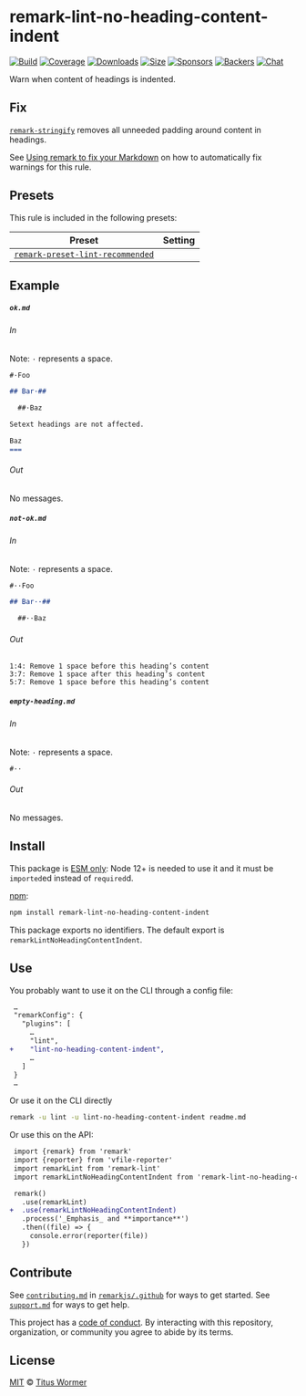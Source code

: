 <!--This file is generated-->

# remark-lint-no-heading-content-indent

[![Build][build-badge]][build]
[![Coverage][coverage-badge]][coverage]
[![Downloads][downloads-badge]][downloads]
[![Size][size-badge]][size]
[![Sponsors][sponsors-badge]][collective]
[![Backers][backers-badge]][collective]
[![Chat][chat-badge]][chat]

Warn when content of headings is indented.

## Fix

[`remark-stringify`](https://github.com/remarkjs/remark/tree/HEAD/packages/remark-stringify)
removes all unneeded padding around content in headings.

See [Using remark to fix your Markdown](https://github.com/remarkjs/remark-lint#using-remark-to-fix-your-markdown)
on how to automatically fix warnings for this rule.

## Presets

This rule is included in the following presets:

| Preset | Setting |
| - | - |
| [`remark-preset-lint-recommended`](https://github.com/remarkjs/remark-lint/tree/main/packages/remark-preset-lint-recommended) | |

## Example

##### `ok.md`

###### In

Note: `·` represents a space.

```markdown
#·Foo

## Bar·##

  ##·Baz

Setext headings are not affected.

Baz
===
```

###### Out

No messages.

##### `not-ok.md`

###### In

Note: `·` represents a space.

```markdown
#··Foo

## Bar··##

  ##··Baz
```

###### Out

```text
1:4: Remove 1 space before this heading’s content
3:7: Remove 1 space after this heading’s content
5:7: Remove 1 space before this heading’s content
```

##### `empty-heading.md`

###### In

Note: `·` represents a space.

```markdown
#··
```

###### Out

No messages.

## Install

This package is [ESM only][esm]:
Node 12+ is needed to use it and it must be `imported`ed instead of `required`d.

[npm][]:

```sh
npm install remark-lint-no-heading-content-indent
```

This package exports no identifiers.
The default export is `remarkLintNoHeadingContentIndent`.

## Use

You probably want to use it on the CLI through a config file:

```diff
 …
 "remarkConfig": {
   "plugins": [
     …
     "lint",
+    "lint-no-heading-content-indent",
     …
   ]
 }
 …
```

Or use it on the CLI directly

```sh
remark -u lint -u lint-no-heading-content-indent readme.md
```

Or use this on the API:

```diff
 import {remark} from 'remark'
 import {reporter} from 'vfile-reporter'
 import remarkLint from 'remark-lint'
 import remarkLintNoHeadingContentIndent from 'remark-lint-no-heading-content-indent'

 remark()
   .use(remarkLint)
+  .use(remarkLintNoHeadingContentIndent)
   .process('_Emphasis_ and **importance**')
   .then((file) => {
     console.error(reporter(file))
   })
```

## Contribute

See [`contributing.md`][contributing] in [`remarkjs/.github`][health] for ways
to get started.
See [`support.md`][support] for ways to get help.

This project has a [code of conduct][coc].
By interacting with this repository, organization, or community you agree to
abide by its terms.

## License

[MIT][license] © [Titus Wormer][author]

[build-badge]: https://github.com/remarkjs/remark-lint/workflows/main/badge.svg

[build]: https://github.com/remarkjs/remark-lint/actions

[coverage-badge]: https://img.shields.io/codecov/c/github/remarkjs/remark-lint.svg

[coverage]: https://codecov.io/github/remarkjs/remark-lint

[downloads-badge]: https://img.shields.io/npm/dm/remark-lint-no-heading-content-indent.svg

[downloads]: https://www.npmjs.com/package/remark-lint-no-heading-content-indent

[size-badge]: https://img.shields.io/bundlephobia/minzip/remark-lint-no-heading-content-indent.svg

[size]: https://bundlephobia.com/result?p=remark-lint-no-heading-content-indent

[sponsors-badge]: https://opencollective.com/unified/sponsors/badge.svg

[backers-badge]: https://opencollective.com/unified/backers/badge.svg

[collective]: https://opencollective.com/unified

[chat-badge]: https://img.shields.io/badge/chat-discussions-success.svg

[chat]: https://github.com/remarkjs/remark/discussions

[esm]: https://gist.github.com/sindresorhus/a39789f98801d908bbc7ff3ecc99d99c

[npm]: https://docs.npmjs.com/cli/install

[health]: https://github.com/remarkjs/.github

[contributing]: https://github.com/remarkjs/.github/blob/HEAD/contributing.md

[support]: https://github.com/remarkjs/.github/blob/HEAD/support.md

[coc]: https://github.com/remarkjs/.github/blob/HEAD/code-of-conduct.md

[license]: https://github.com/remarkjs/remark-lint/blob/main/license

[author]: https://wooorm.com
